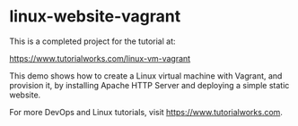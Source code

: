 # linux-website-vagrant

This is a completed project for the tutorial at:

<https://www.tutorialworks.com/linux-vm-vagrant>

This demo shows how to create a Linux virtual machine with Vagrant, and provision it, by installing Apache HTTP Server and deploying a simple static website.

For more DevOps and Linux tutorials, visit <https://www.tutorialworks.com>.
